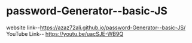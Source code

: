 # password-Generator--basic-JS

website link--https://azaz72ali.github.io/password-Generator--basic-JS/
YouTube Link-- https://youtu.be/uacSJE-WB9Q

